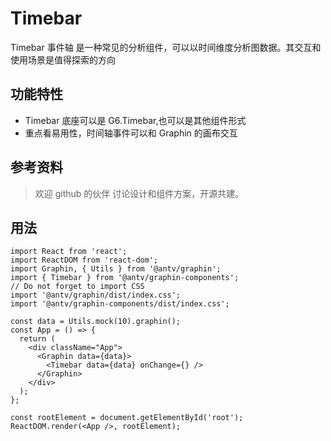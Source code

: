 # Timebar

Timebar 事件轴 是一种常见的分析组件，可以以时间维度分析图数据。其交互和使用场景是值得探索的方向

## 功能特性

- Timebar 底座可以是 G6.Timebar,也可以是其他组件形式
- 重点看易用性，时间轴事件可以和 Graphin 的画布交互

## 参考资料

> 欢迎 github 的伙伴 讨论设计和组件方案，开源共建。

## 用法

```tsx
import React from 'react';
import ReactDOM from 'react-dom';
import Graphin, { Utils } from '@antv/graphin';
import { Timebar } from '@antv/graphin-components';
// Do not forget to import CSS
import '@antv/graphin/dist/index.css';
import '@antv/graphin-components/dist/index.css';

const data = Utils.mock(10).graphin();
const App = () => {
  return (
    <div className="App">
      <Graphin data={data}>
        <Timebar data={data} onChange={} />
      </Graphin>
    </div>
  );
};

const rootElement = document.getElementById('root');
ReactDOM.render(<App />, rootElement);
```
